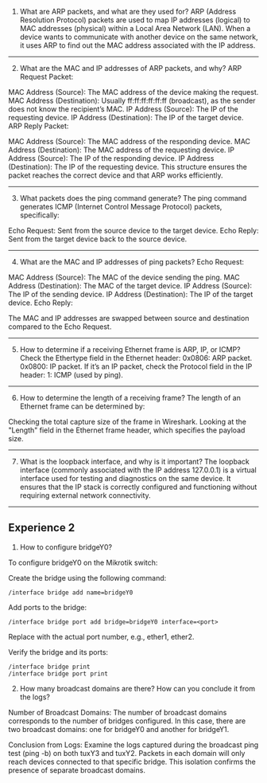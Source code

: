 1. What are ARP packets, and what are they used for?
ARP (Address Resolution Protocol) packets are used to map IP addresses (logical) to MAC addresses (physical) within a Local Area Network (LAN). When a device wants to communicate with another device on the same network, it uses ARP to find out the MAC address associated with the IP address.

---

2. What are the MAC and IP addresses of ARP packets, and why?
ARP Request Packet:

MAC Address (Source): The MAC address of the device making the request.
MAC Address (Destination): Usually ff:ff:ff:ff:ff:ff (broadcast), as the sender does not know the recipient’s MAC.
IP Address (Source): The IP of the requesting device.
IP Address (Destination): The IP of the target device.
ARP Reply Packet:

MAC Address (Source): The MAC address of the responding device.
MAC Address (Destination): The MAC address of the requesting device.
IP Address (Source): The IP of the responding device.
IP Address (Destination): The IP of the requesting device.
This structure ensures the packet reaches the correct device and that ARP works efficiently.

---

3. What packets does the ping command generate?
The ping command generates ICMP (Internet Control Message Protocol) packets, specifically:

Echo Request: Sent from the source device to the target device.
Echo Reply: Sent from the target device back to the source device.

---

4. What are the MAC and IP addresses of ping packets?
Echo Request:

MAC Address (Source): The MAC of the device sending the ping.
MAC Address (Destination): The MAC of the target device.
IP Address (Source): The IP of the sending device.
IP Address (Destination): The IP of the target device.
Echo Reply:

The MAC and IP addresses are swapped between source and destination compared to the Echo Request.

---

5. How to determine if a receiving Ethernet frame is ARP, IP, or ICMP?
Check the Ethertype field in the Ethernet header:
0x0806: ARP packet.
0x0800: IP packet.
If it’s an IP packet, check the Protocol field in the IP header:
1: ICMP (used by ping).

---

6. How to determine the length of a receiving frame?
The length of an Ethernet frame can be determined by:

Checking the total capture size of the frame in Wireshark.
Looking at the "Length" field in the Ethernet frame header, which specifies the payload size.

---

7. What is the loopback interface, and why is it important?
The loopback interface (commonly associated with the IP address 127.0.0.1) is a virtual interface used for testing and diagnostics on the same device. It ensures that the IP stack is correctly configured and functioning without requiring external network connectivity.

---

## Experience 2

1. How to configure bridgeY0?

To configure bridgeY0 on the Mikrotik switch:

Create the bridge using the following command:

```/interface bridge add name=bridgeY0```

Add ports to the bridge:

```/interface bridge port add bridge=bridgeY0 interface=<port>```

Replace <port> with the actual port number, e.g., ether1, ether2.

Verify the bridge and its ports:

```
/interface bridge print
/interface bridge port print
```

2. How many broadcast domains are there? How can you conclude it from the logs?

Number of Broadcast Domains: The number of broadcast domains corresponds to the number of bridges configured. In this case, there are two broadcast domains: one for bridgeY0 and another for bridgeY1.

Conclusion from Logs:
Examine the logs captured during the broadcast ping test (ping -b) on both tuxY3 and tuxY2.
Packets in each domain will only reach devices connected to that specific bridge. This isolation confirms the presence of separate broadcast domains.